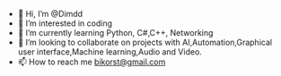 - 👋 Hi, I’m @Dimdd
- 👀 I’m interested in coding
- 🌱 I’m currently learning Python, C#,C++, Networking
- 💞️ I’m looking to collaborate on projects with AI,Automation,Graphical user interface,Machine learning,Audio and Video.
- 📫 How to reach me bikorst@gmail.com

<!---
Dimdd/Dimdd is a ✨ special ✨ repository because its `README.md` (this file) appears on your GitHub profile.
You can click the Preview link to take a look at your changes.
--->

